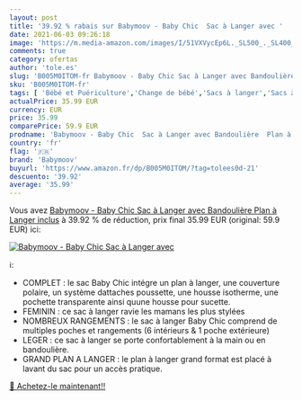 ```yaml
---
layout: post
title: '39.92 % rabais sur Babymoov - Baby Chic  Sac à Langer avec '
date: 2021-06-03 09:26:18
image: 'https://m.media-amazon.com/images/I/51VXVycEp6L._SL500_._SL400_.jpg'
comments: true
category: ofertas
author: 'tole.es'
slug: 'B005M0ITOM-fr Babymoov - Baby Chic Sac à Langer avec Bandoulière Plan à...'
sku: 'B005M0ITOM-fr'
tags: [ 'Bébé et Puériculture','Change de bébé','Sacs à langer','Sacs à langer bandoulière','babymoov', ]
actualPrice: 35.99 EUR
currency: EUR
price: 35.99
comparePrice: 59.9 EUR
prodname: 'Babymoov - Baby Chic  Sac à Langer avec Bandoulière  Plan à Langer inclus'
country: 'fr'
flag: '🇫🇷'
brand: 'Babymoov'
buyurl: 'https://www.amazon.fr/dp/B005M0ITOM/?tag=tolees0d-21'
descuento: '39.92'
average: '35.99'
---
```


Vous avez [Babymoov - Baby Chic  Sac à Langer avec Bandoulière  Plan à Langer inclus](https://www.amazon.fr/dp/B005M0ITOM/?tag=tolees0d-21)  à  39.92 % de réduction, prix final  35.99 EUR (original: 59.9 EUR) ici:

[![Babymoov - Baby Chic  Sac à Langer avec ](https://m.media-amazon.com/images/I/51VXVycEp6L._SL500_._SL400_.jpg)](https://www.amazon.fr/dp/B005M0ITOM/?tag=tolees0d-21)

ℹ️:

- COMPLET : le sac Baby Chic intégre un plan à langer, une couverture polaire, un système dattaches poussette, une housse isotherme, une pochette transparente ainsi quune housse pour sucette.
- FEMININ : ce sac à langer ravie les mamans les plus stylées
- NOMBREUX RANGEMENTS : le sac à langer Baby Chic comprend de multiples poches et rangements (6 intérieurs & 1 poche extérieure)
- LEGER : ce sac à langer se porte confortablement à la main ou en bandoulière.
- GRAND PLAN A LANGER : le plan à langer grand format est placé à lavant du sac pour un accès pratique.

[🛒 Achetez-le maintenant!!](https://www.amazon.fr/dp/B005M0ITOM/?tag=tolees0d-21)
